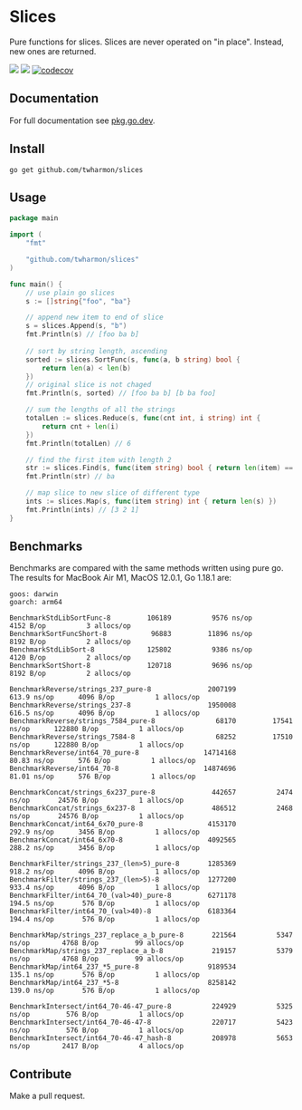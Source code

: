 # Slices
Pure functions for slices. Slices are never operated on "in place". Instead, new ones are returned.

![](https://github.com/twharmon/slices/workflows/Test/badge.svg) [![](https://goreportcard.com/badge/github.com/twharmon/slices)](https://goreportcard.com/report/github.com/twharmon/slices) [![codecov](https://codecov.io/gh/twharmon/slices/branch/main/graph/badge.svg?token=K0P59TPRAL)](https://codecov.io/gh/twharmon/slices)

## Documentation
For full documentation see [pkg.go.dev](https://pkg.go.dev/github.com/twharmon/slices).

## Install
`go get github.com/twharmon/slices`

## Usage
```go
package main

import (
	"fmt"

	"github.com/twharmon/slices"
)

func main() {
	// use plain go slices
	s := []string{"foo", "ba"}

	// append new item to end of slice
	s = slices.Append(s, "b")
	fmt.Println(s) // [foo ba b]
	
	// sort by string length, ascending
	sorted := slices.SortFunc(s, func(a, b string) bool {
		return len(a) < len(b)
	})
	// original slice is not chaged
	fmt.Println(s, sorted) // [foo ba b] [b ba foo]

	// sum the lengths of all the strings    
	totalLen := slices.Reduce(s, func(cnt int, i string) int {
		return cnt + len(i)
	})
	fmt.Println(totalLen) // 6

	// find the first item with length 2
	str := slices.Find(s, func(item string) bool { return len(item) == 2 })    
	fmt.Println(str) // ba

	// map slice to new slice of different type
	ints := slices.Map(s, func(item string) int { return len(s) })    
	fmt.Println(ints) // [3 2 1]
}
```

## Benchmarks
Benchmarks are compared with the same methods written using pure go.  
The results for MacBook Air M1, MacOS 12.0.1, Go 1.18.1 are:
```
goos: darwin
goarch: arm64

BenchmarkStdLibSortFunc-8   	  106189	      9576 ns/op	    4152 B/op	       3 allocs/op
BenchmarkSortFuncShort-8    	   96883	     11896 ns/op	    8192 B/op	       2 allocs/op
BenchmarkStdLibSort-8       	  125802	      9386 ns/op	    4120 B/op	       2 allocs/op
BenchmarkSortShort-8        	  120718	      9696 ns/op	    8192 B/op	       2 allocs/op

BenchmarkReverse/strings_237_pure-8         	 2007199	       613.9 ns/op	    4096 B/op	       1 allocs/op
BenchmarkReverse/strings_237-8              	 1950008	       616.5 ns/op	    4096 B/op	       1 allocs/op
BenchmarkReverse/strings_7584_pure-8        	   68170	     17541 ns/op	  122880 B/op	       1 allocs/op
BenchmarkReverse/strings_7584-8             	   68252	     17510 ns/op	  122880 B/op	       1 allocs/op
BenchmarkReverse/int64_70_pure-8            	14714168	        80.83 ns/op	     576 B/op	       1 allocs/op
BenchmarkReverse/int64_70-8                 	14874696	        81.01 ns/op	     576 B/op	       1 allocs/op

BenchmarkConcat/strings_6x237_pure-8        	  442657	      2474 ns/op	   24576 B/op	       1 allocs/op
BenchmarkConcat/strings_6x237-8             	  486512	      2468 ns/op	   24576 B/op	       1 allocs/op
BenchmarkConcat/int64_6x70_pure-8           	 4153170	       292.9 ns/op	    3456 B/op	       1 allocs/op
BenchmarkConcat/int64_6x70-8                	 4092565	       288.2 ns/op	    3456 B/op	       1 allocs/op

BenchmarkFilter/strings_237_(len>5)_pure-8  	 1285369	       918.2 ns/op	    4096 B/op	       1 allocs/op
BenchmarkFilter/strings_237_(len>5)-8       	 1277200	       933.4 ns/op	    4096 B/op	       1 allocs/op
BenchmarkFilter/int64_70_(val>40)_pure-8    	 6271178	       194.5 ns/op	     576 B/op	       1 allocs/op
BenchmarkFilter/int64_70_(val>40)-8         	 6183364	       194.4 ns/op	     576 B/op	       1 allocs/op

BenchmarkMap/strings_237_replace_a_b_pure-8 	  221564	      5347 ns/op	    4768 B/op	      99 allocs/op
BenchmarkMap/strings_237_replace_a_b-8      	  219157	      5379 ns/op	    4768 B/op	      99 allocs/op
BenchmarkMap/int64_237_*5_pure-8            	 9189534	       135.1 ns/op	     576 B/op	       1 allocs/op
BenchmarkMap/int64_237_*5-8                 	 8258142	       139.0 ns/op	     576 B/op	       1 allocs/op

BenchmarkIntersect/int64_70-46-47_pure-8    	  224929	      5325 ns/op	     576 B/op	       1 allocs/op
BenchmarkIntersect/int64_70-46-47-8         	  220717	      5423 ns/op	     576 B/op	       1 allocs/op
BenchmarkIntersect/int64_70-46-47_hash-8    	  208978	      5653 ns/op	    2417 B/op	       4 allocs/op
```

## Contribute
Make a pull request.
